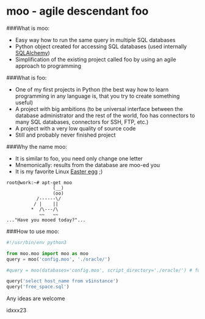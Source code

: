 moo - agile descendant foo
==========================

###What is moo:

 * Easy way how to run the same query in multiple SQL databases
 * Python object created for accessing SQL databases (used internally [SQLAlchemy](http://www.sqlalchemy.org/))
 * Simplification of the existing project called foo by using an agile approach to programming

###What is foo:

 * One of my first projects in Python (the best way how to learn programming in any language is, that you try to create something useful)
 * A project with big ambitions (to be universal interface between the database administrator and the rest of the world, foo has connectors to many SQL databases, connectors for SSH, FTP, etc.)
 * A project with a very low quality of source code
 * Still and probably never finished project
 
###Why the name moo:

 * It is similar to foo, you need only change one letter
 * Mnemonically: results from the database are moo-ed you
 * It is my favorite Linux [Easter egg](http://en.wikipedia.org/wiki/Easter_egg_%28media%29) ;)

```shell
root@work:~# apt-get moo
                 (__) 
                 (oo) 
           /------\/ 
          / |    ||   
         *  /\---/\ 
            ~~   ~~   
..."Have you mooed today?"...
```

###How to use moo:

```python
#!/usr/bin/env python3

from moo.moo import moo as moo
query = moo('config.moo', './oracle/')

#query = moo(databases='config.moo', script_directory='./oracle/') # full version

query('select host_name from v$instance')
query('free_space.sql')
```

Any ideas are welcome

idxxx23
